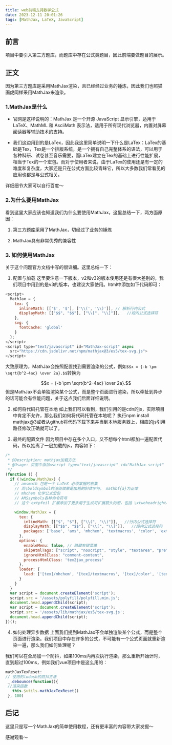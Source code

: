 ```yaml
---
title: web前端支持数学公式
date: 2023-12-11 20:01:26
tags: [MathJax, LaTeX, JavaScript]
---
```


## 前言
项目中要引入第三方题库，而题库中存在公式类题目，因此前端要做题目的展示。

## 正文
因为第三方题库是采用MathJax渲染，且已经经过业务的锤炼，因此我们也照猫画虎同样采用MathJax来渲染。

### 1.MathJax是什么
- 官网是这样说明的：MathJax 是一个开源 JavaScript 显示引擎，适用于 LaTeX、MathML 和 AsciiMath 表示法，适用于所有现代浏览器，内置对屏幕阅读器等辅助技术的支持。

- 我们这边用到的是LaTex，因此我这里简单说明一下什么是LaTex：LaTex的基础是Tex，Tex是一个排版系统，是一个拥有自己完整体系的语法，可以用于各种科研、试卷甚至音乐需要，而LaTex建立在Tex的基础上进行性能扩展，相当于Tex的一个宏包。而对于使用者来说，由于LaTex的使用还是有一定的难度和复杂度，大家还是只在公式方面比较青睐它，所以大多数我们常看见的应用也都是与公式相关。

详细细节大家可以自行百度～

### 2.为什么要用MathJax
看到这里大家应该也知道我们为什么要使用MathJax，这里总结一下，两方面原因：

  1. 第三方题库采用了MathJax，切经过了业务的锤炼

  2. MathJax具有非常优秀的兼容性

### 3. 如何使用MathJax
关于这个问题官方文档中写的很详细。这里总结一下：

1. 配置与加载
这里要注意一下版本，v2和v3的版本使用还是有很大差别的，我们项目中用到的是v3的版本，也建议大家使用。html中添加如下代码即可：

```javascript
<script>
  MathJax = {
    tex: {
      inlineMath: [['$', '$'], ['\\(', '\\)']], // 解析行内公式
      displayMath: [["$$", "$$"], ["\\[", "\\]"]],   //段内公式选择符
    },
    svg: {
      fontCache: 'global'
    }
  };
</script>
<script type="text/javascript" id="MathJax-script" async
  src="https://cdn.jsdelivr.net/npm/mathjax@3/es5/tex-svg.js">
</script>
```

大致原理为，MathJax会按照配置找到需要渲染的公式，例如`$$x = {-b \pm \sqrt{b^2-4ac} \over 2a}.$$`转换为

$$x = {-b \pm \sqrt{b^2-4ac} \over 2a}.$$
​
但是MathJax不会单独渲染某个公式，而是整个页面进行渲染，所以牵扯到异步的话可能会有性能问题，关于这点我们后面详细说明。

2. 如何将代码托管在本地
如上我们可以看到，我们引用的是cdn的js，实际项目中肯定不允许，那么我们如何将代码托管在本地呢？
执行npm install mathjax@3或者从github将代码下载下来并当到本地服务器上，相应的js引用路径修改正确就可以了。

3. 最终的配置文件
因为项目中存在多个入口，又不想每个html都加一遍配置代码，所以抽离了一层加载的js，内容如下：

```javascript
/*
 * @Description: mathjax加载方法
 * @Usage: 页面中添加<script type="text/javascript" id="MathJax-script" defer src="/assets/lib/mathjax/load-mathjax-v1.js"></script>
 */
(function () {
  if (!window.MathJax) {
    // amsmath 包是一个 LaTeX 必须掌握的宏集
    // 而\boldsymbol的渲染效果是加粗的斜体字符。 mathbf{a}为正体
    // mhchem 化学公式宏包
    // AMSsymbols各种命令符号
    // 这个 extpfeil 扩展添加了更多用于生成可扩展箭头的宏，包括 \xtwoheadrightarrow ， \xtwoheadleftarrow ， \xmapsto ， \xlongequal ， \xtofrom ，以及非标准 \Newextarrow 创建自己的可扩展箭头

    window.MathJax = {
      tex: {
        inlineMath: [["$", "$"], ["\\(", "\\)"]],   //行内公式选择符
        displayMath: [["$$", "$$"], ["\\[", "\\]"]],   //段内公式选择符
        packages: ['base', 'ams', 'mhchem', 'textmacros', 'color', 'extpfeil', 'amscd']
      },
      options: {
        enableMenu: false, // 隐藏右键菜单
        skipHtmlTags: ["script", "noscript", "style", "textarea", "pre", "code", "a"],   //避开某些标签
        ignoreHtmlClass: "comment-content",
        processHtmlClass: 'tex2jax_process'
      },
      loader: {
        load: ['[tex]/mhchem', '[tex]/textmacros', '[tex]/color', '[tex]/extpfeil', '[tex]/amscd']
      }
    }
  }
  var script = document.createElement('script');
  script.src = '/assets/polyfill/polyfill.min.js';
  document.head.appendChild(script);
  var script = document.createElement('script');
  script.src = '/assets/lib/mathjax/es5/tex-svg.js';
  document.head.appendChild(script);
})();
```

4. 如何处理异步数据
上面我们提到MathJax不会单独渲染某个公式，而是整个页面进行渲染。我们项目中存在许多的公式，不可能有一个公式页面就重新渲染一遍，那么我们如何处理呢？

我们可以在全局加一个防抖，如果100ms内再次执行渲染，那么重新开始计时，直到超过100ms，例如我们vue项目中是这么用的：
```javascript
mathJaxTexReset:
// 使用的lodash的防抖方法
 _.debounce(function(){
 //渲染函数
   this.$utils.mathJaxTexReset()
 }, 100)
```

## 后记
这里只是写一个MathJax的简单使用教程，还有更丰富的内容带大家发掘～

感谢观看～